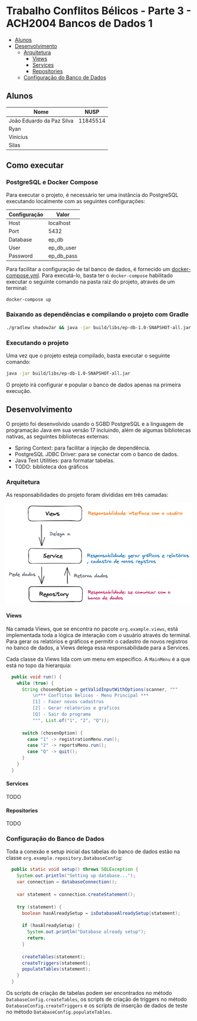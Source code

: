 # Trabalho Conflitos Bélicos - Parte 3 - ACH2004 Bancos de Dados 1

<!-- TOC -->
  * [Alunos](#alunos)
  * [Desenvolvimento](#desenvolvimento)
    * [Arquitetura](#arquitetura)
      * [Views](#views)
      * [Services](#services)
      * [Repositories](#repositories)
    * [Configuração do Banco de Dados](#configurao-do-banco-de-dados)
<!-- TOC -->

## Alunos
| Nome                      | NUSP     |
|---------------------------|----------|
| João Eduardo da Paz Silva | 11845514 |
| Ryan ||
| Vinicius ||
| Silas ||

## Como executar

### PostgreSQL e Docker Compose

Para executar o projeto, é necessário ter uma instância do PostgreSQL executando localmente com as seguintes configurações:

| Configuração | Valor      |
|--------------|------------|
| Host         | localhost  |
| Port         | 5432       |
| Database     | ep_db      |
| User         | ep_db_user |
| Password     | ep_db_pass |

Para facilitar a configuração de tal banco de dados, é fornecido um [docker-compose.yml](docker-compose.yml). Para executá-lo, basta ter o `docker-compose` habilitado executar o seguinte comando na pasta raiz do projeto, através de um terminal:

```bash
docker-compose up
```

### Baixando as dependências e compilando o projeto com Gradle

```bash
./gradlew shadowJar && java -jar build/libs/ep-db-1.0-SNAPSHOT-all.jar
```

### Executando o projeto

Uma vez que o projeto esteja compilado, basta executar o seguinte comando:

```bash
java -jar build/libs/ep-db-1.0-SNAPSHOT-all.jar
```

O projeto irá configurar e popular o banco de dados apenas na primeira execução.

## Desenvolvimento

O projeto foi desenvolvido usando o SGBD PostgreSQL e a linguagem de programação Java em sua versão 17 incluindo, além de algumas bibliotecas nativas, as seguintes bibliotecas externas:

- Spring Context: para facilitar a injeção de dependência.
- PostgreSQL JDBC Driver: para se conectar com o banco de dados.
- Java Text Utilities: para formatar tabelas.
- TODO: biblioteca dos gráficos

### Arquitetura

As responsabilidades do projeto foram divididas em três camadas:

![img.png](arquitetura.png)

#### Views

Na camada Views, que se encontra no pacote `org.example.views`, está implementada toda a lógica de interação com o usuário através do terminal. Para gerar os relatórios e gráficos e permitir o cadastro de novos registros no banco de dados, a Views delega essa responsabilidade para a Services.

Cada classe da Views lida com um menu em específico. A `MainMenu` é a que está no topo da hierarquia:

```java
  public void run() {
    while (true) {
      String chosenOption = getValidInputWithOptions(scanner, """
          \n*** Conflitos Belicos - Menu Principal ***
          [1] - Fazer novos cadastros
          [2] - Gerar relatorios e graficos
          [Q] - Sair do programa
          """, List.of("1", "2", "Q"));

      switch (chosenOption) {
        case "1" -> registrationMenu.run();
        case "2" -> reportsMenu.run();
        case "Q" -> quit();
      }
    }
  }

```


#### Services

TODO

#### Repositories

TODO

### Configuração do Banco de Dados

Toda a conexão e setup inicial das tabelas do banco de dados estão na classe `org.example.repository.DatabaseConfig`:

```java
  public static void setup() throws SQLException {
    System.out.println("Setting up database...");
    var connection = databaseConnection();

    var statement = connection.createStatement();

    try (statement) {
      boolean hasAlreadySetup = isDatabaseAlreadySetup(statement);

      if (hasAlreadySetup) {
        System.out.println("Database already setup");
        return;
      }

      createTables(statement);
      createTriggers(statement);
      populateTables(statement);
    }
  }
```

Os scripts de criação de tabelas podem ser encontrados no método `DatabaseConfig.createTables`, os scripts de criação de triggers no método `DatabaseConfig.createTriggers` e os scripts de inserção de dados de teste no método `DatabaseConfig.populateTables`.
